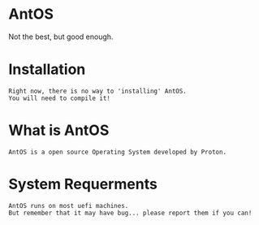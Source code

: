 # AntOS
Not the best, but good enough.



# Installation
```
Right now, there is no way to 'installing' AntOS.
You will need to compile it!
```

# What is AntOS
```
AntOS is a open source Operating System developed by Proton.
```

# System Requerments
```
AntOS runs on most uefi machines.
But remember that it may have bug... please report them if you can!
```

